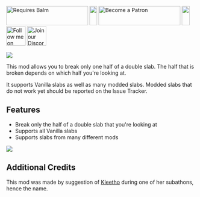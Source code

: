 <p>
    <a style="text-decoration: none;" href="https://modrinth.com/mod/balm"> 
        <img src="https://blay09.net/files/brand/requires_balm.png" alt="Requires Balm" width="217" height="51" /> 
    </a>
    <img src="https://blay09.net/files/brand/spacer.png" alt="" width="20" height="51" />
    <a style="text-decoration: none;" href="https://www.patreon.com/blay09"> 
        <img src="https://blay09.net/files/brand/patreon.png" alt="Become a Patron" width="217" height="51" /> 
    </a> 
    <img src="https://blay09.net/files/brand/spacer.png" alt="" width="21" height="51" /> 
    <a style="text-decoration: none;" href="https://twitter.com/BlayTheNinth">
        <img src="https://blay09.net/files/brand/twitter.png" alt="Follow me on Twitter" width="51" height="51" />
    </a>
    <a style="text-decoration: none;" href="https://discord.gg/scGAfXC">
        <img src="https://blay09.net/files/brand/discord.png" alt="Join our Discord" width="51" height="51" />
    </a>
</p>

![](https://blay09.net/files/brand/kleeslabs.png)

This mod allows you to break only one half of a double slab. The half that is broken depends on which half you're looking at.

It supports Vanilla slabs as well as many modded slabs. Modded slabs that do not work yet should be reported on the Issue Tracker.

## Features

- Break only the half of a double slab that you're looking at
- Supports all Vanilla slabs
- Supports slabs from many different mods

![](https://blay09.net/files/brand/kleeslabs.gif)

## Additional Credits

This mod was made by suggestion of [Kleetho](https://www.twitch.tv/kleetho) during one of her subathons, hence the name.